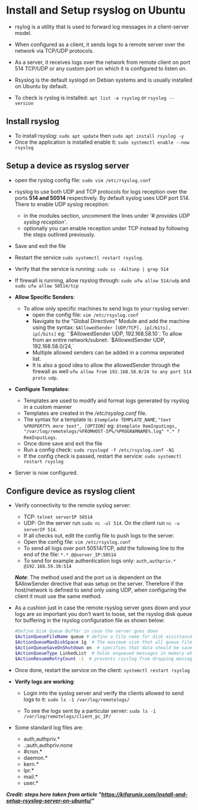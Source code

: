 # Install and Setup rsyslog on Ubuntu

- rsylog is a utility that is used to forward log messages in a client-server model.
- When configured as a client, it sends logs to a remote server over the network via TCP/UDP protocols.
- As a server, it receives logs over the network from remote client on port 514 TCP/UDP or any custom port on which it is configured to listen on.
- Rsyslog is the default syslogd on Debian systems and is usually installed on Ubuntu by default.

- To check is ryslog is installed: `apt list -a rsyslog` or `rsyslog --version`

## Install rsyslog

- To install rsyslog: `sudo apt update` then `sudo apt install rsyslog -y`
- Once the application is installed enable it: `sudo systemctl enable --now rsyslog`

## Setup a device as rsyslog server

- open the ryslog config file: `sudo vim /etc/rsyslog.conf`
- rsyslog to use both UDP and TCP protocols for logs reception over the ports **514 and 50514** respectively.  By default syslog uses UDP port 514.  There to enable UDP syslog reception:
  - in the modules section, uncomment the lines under *'# provides UDP syslog reception'*.
  - optionally you can enable reception under TCP instead by following the steps outlined previously.
- Save and exit the file
- Restart the service `sudo systemctl restart rsyslog`.
- Verify that the service is running: `sudo ss -4altunp | grep 514`
- If firewall is running, allow rsyslog through: `sudo ufw allow 514/udp` and `sudo ufw allow 50514/tcp`

- **Allow Specific Senders**:
  - To allow only specific machines to send logs to your rsyslog server:
    - open the config file: `vim /etc/rsyslog.conf`
    - Navigate to the "Global Directives" Module and add the machine using the syntax: `$AllowedSender [UDP/TCP], ip[/bits], ip[/bits]` eg:
    ``$AllowedSender UDP, 192.168.58.10`.  To allow from an entire network/subnet: `$AllowedSender UDP, 192.168.58.0/24,`
    - Multiple allowed senders can be added in a comma seperated list.
    - It is also a good idea to allow the allowedSender through the firewall as well `ufw allow from 192.168.58.0/24 to any port 514 proto udp`.

- **Configure Templates**:
  - Templates are used to modify and format logs generated by rsyslog in a custom manner
  - Templates are created in the */etc/rsyslog.conf* file.
  - The syntax for a template is: *`$template TEMPLATE_NAME,"text %PROPERTY% more text", [OPTION]`* eg: `$template RemInputLogs, "/var/log/remotelogs/%FROMHOST-IP%/%PROGRAMNAME%.log" *.* ?RemInputLogs`.
  - Once done save and exit the file
  - Run a config check: `sudo rsyslogd -f /etc/rsyslog.conf -N1`
  - If the config check is passed, restart the service: `sudo systemctl restart rsyslog`

- Server is now configured.

## Configure device as rsyslog client

- Verify connectivity to the remote syslog server:
  - TCP: `telnet serverIP 50514`
  - UDP: On the server run `sudo nc -ul 514`.  On the client run `nc -u serverIP 514`.
  - If all checks out, edit the config file to push logs to the server.
  - Open the config file: `vim /etc/rsyslog.conf`
  - To send all logs over port 50514/TCP, add the following line to the end of the file: `*.* @@server_IP:50514`
  - To send for example authentication logs only: `auth,authpriv.* @192.168.59.38:514`

  ***Note***: The method used and the port us is dependent on the $AllowSender directive that was setup on the server. Therefore if the host/network is defined to send only using UDP, when configuring the client it must use the same method.

- As a cushion just in case the remote rsyslog server goes down and your logs are so important you don’t want to loose, set the rsyslog disk queue for buffering in the rsyslog configuration file as shown below:

  ```bash
  #Define Disk Queue Buffer in case the server goes down
  $ActionQueueFileName queue # define a file name for disk assistance.
  $ActionQueueMaxDiskSpace 1g  # The maximum size that all queue files together will use on disk.
  $ActionQueueSaveOnShutdown on  # specifies that data should be saved at shutdown
  $ActionQueueType LinkedList  # holds enqueued messages in memory which makes the process very fast.
  $ActionResumeRetryCount -1  # prevents rsyslog from dropping messages when retrying to connect if server is not responding
  ```

- Once done, restart the service on the client:
  `systemctl restart rsyslog`

- **Verify logs are working**:
  - Login into the syslog server and verify the clients allowed to send logs to it:
    ```sudo ls -1 /var/log/remotelogs/```
  
  - To see the logs sent by a particular server:
    `sudo ls -1 /var/log/remotelogs/client_pc_IP/`

- Some standard log files are:

  - auth,authpriv.*
  - *.*;auth,authpriv.none
  - #cron.*
  - daemon.*
  - kern.*
  - lpr.*
  - mail.*
  - user.*
  
***Credit: steps here taken from article "https://kifarunix.com/install-and-setup-rsyslog-server-on-ubuntu/"***
